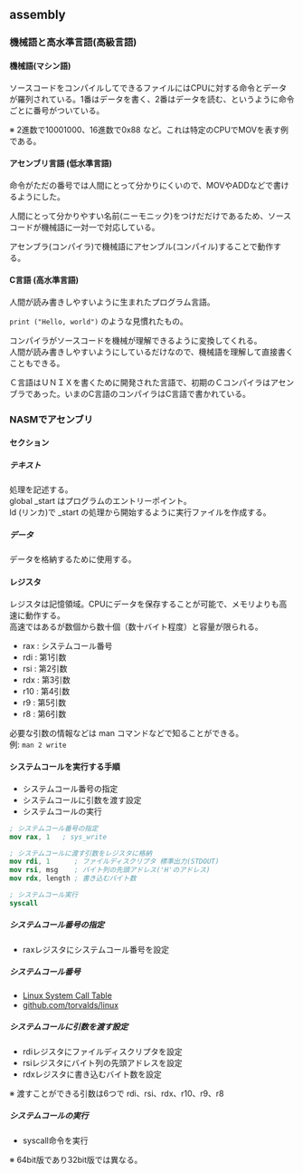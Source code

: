## assembly

### 機械語と高水準言語(高級言語)
#### 機械語(マシン語)
ソースコードをコンパイルしてできるファイルにはCPUに対する命令とデータが羅列されている。1番はデータを書く、2番はデータを読む、というように命令ごとに番号がついている。

※ 2進数で10001000、16進数で0x88 など。これは特定のCPUでMOVを表す例である。

#### アセンブリ言語 (低水準言語)
命令がただの番号では人間にとって分かりにくいので、MOVやADDなどで書けるようにした。

人間にとって分かりやすい名前(ニーモニック)をつけだだけであるため、ソースコードが機械語に一対一で対応している。

アセンブラ(コンパイラ)で機械語にアセンブル(コンパイル)することで動作する。  

#### C言語 (高水準言語)
人間が読み書きしやすいように生まれたプログラム言語。

`print ("Hello, world")` のような見慣れたもの。

コンパイラがソースコードを機械が理解できるように変換してくれる。  
人間が読み書きしやすいようにしているだけなので、機械語を理解して直接書くこともできる。  

Ｃ言語はＵＮＩＸを書くために開発された言語で、初期のＣコンパイラはアセンブラであった。いまのC言語のコンパイラはC言語で書かれている。  

### NASMでアセンブリ
#### セクション
##### テキスト
処理を記述する。  
global _start はプログラムのエントリーポイント。  
ld (リンカ)で _start の処理から開始するように実行ファイルを作成する。

##### データ
データを格納するために使用する。

#### レジスタ
レジスタは記憶領域。CPUにデータを保存することが可能で、メモリよりも高速に動作する。  
高速ではあるが数個から数十個（数十バイト程度）と容量が限られる。

- rax : システムコール番号
- rdi : 第1引数
- rsi : 第2引数
- rdx : 第3引数
- r10 : 第4引数
- r9  : 第5引数
- r8  : 第6引数

必要な引数の情報などは man コマンドなどで知ることができる。  
例: `man 2 write`

#### システムコールを実行する手順
- システムコール番号の指定
- システムコールに引数を渡す設定
- システムコールの実行

``` nasm
; システムコール番号の指定
mov rax, 1   ; sys_write

; システムコールに渡す引数をレジスタに格納
mov rdi, 1      ; ファイルディスクリプタ 標準出力(STDOUT)
mov rsi, msg    ; バイト列の先頭アドレス('H'のアドレス)
mov rdx, length ; 書き込むバイト数

; システムコール実行
syscall

```
##### システムコール番号の指定
- raxレジスタにシステムコール番号を設定

##### システムコール番号
- [Linux System Call Table](http://blog.rchapman.org/posts/Linux_System_Call_Table_for_x86_64/)
- [github.com/torvalds/linux](https://github.com/torvalds/linux/blob/cd6c84d8f0cdc911df435bb075ba22ce3c605b07/arch/x86/entry/syscalls/syscall_64.tbl#L9-L357) 

##### システムコールに引数を渡す設定
- rdiレジスタにファイルディスクリプタを設定
- rsiレジスタにバイト列の先頭アドレスを設定
- rdxレジスタに書き込むバイト数を設定

※ 渡すことができる引数は6つで rdi、rsi、rdx、r10、r9、r8

##### システムコールの実行
- syscall命令を実行

※ 64bit版であり32bit版では異なる。

